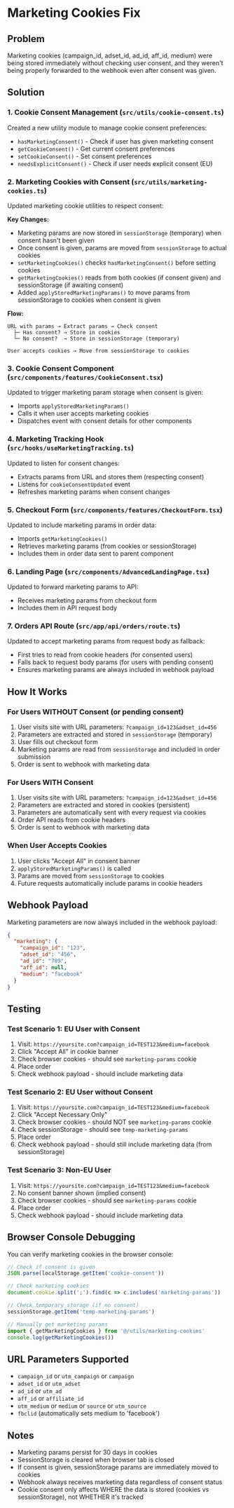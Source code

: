 # Marketing Cookies Fix

## Problem
Marketing cookies (campaign_id, adset_id, ad_id, aff_id, medium) were being stored immediately without checking user consent, and they weren't being properly forwarded to the webhook even after consent was given.

## Solution

### 1. Cookie Consent Management (`src/utils/cookie-consent.ts`)
Created a new utility module to manage cookie consent preferences:
- `hasMarketingConsent()` - Check if user has given marketing consent
- `getCookieConsent()` - Get current consent preferences
- `setCookieConsent()` - Set consent preferences
- `needsExplicitConsent()` - Check if user needs explicit consent (EU)

### 2. Marketing Cookies with Consent (`src/utils/marketing-cookies.ts`)
Updated marketing cookie utilities to respect consent:

**Key Changes:**
- Marketing params are now stored in `sessionStorage` (temporary) when consent hasn't been given
- Once consent is given, params are moved from `sessionStorage` to actual cookies
- `setMarketingCookies()` checks `hasMarketingConsent()` before setting cookies
- `getMarketingCookies()` reads from both cookies (if consent given) and sessionStorage (if awaiting consent)
- Added `applyStoredMarketingParams()` to move params from sessionStorage to cookies when consent is given

**Flow:**
```
URL with params → Extract params → Check consent
  ├─ Has consent? → Store in cookies
  └─ No consent?  → Store in sessionStorage (temporary)

User accepts cookies → Move from sessionStorage to cookies
```

### 3. Cookie Consent Component (`src/components/features/CookieConsent.tsx`)
Updated to trigger marketing param storage when consent is given:
- Imports `applyStoredMarketingParams()`
- Calls it when user accepts marketing cookies
- Dispatches event with consent details for other components

### 4. Marketing Tracking Hook (`src/hooks/useMarketingTracking.ts`)
Updated to listen for consent changes:
- Extracts params from URL and stores them (respecting consent)
- Listens for `cookieConsentUpdated` event
- Refreshes marketing params when consent changes

### 5. Checkout Form (`src/components/features/CheckoutForm.tsx`)
Updated to include marketing params in order data:
- Imports `getMarketingCookies()`
- Retrieves marketing params (from cookies or sessionStorage)
- Includes them in order data sent to parent component

### 6. Landing Page (`src/components/AdvancedLandingPage.tsx`)
Updated to forward marketing params to API:
- Receives marketing params from checkout form
- Includes them in API request body

### 7. Orders API Route (`src/app/api/orders/route.ts`)
Updated to accept marketing params from request body as fallback:
- First tries to read from cookie headers (for consented users)
- Falls back to request body params (for users with pending consent)
- Ensures marketing params are always included in webhook payload

## How It Works

### For Users WITHOUT Consent (or pending consent)
1. User visits site with URL parameters: `?campaign_id=123&adset_id=456`
2. Parameters are extracted and stored in `sessionStorage` (temporary)
3. User fills out checkout form
4. Marketing params are read from `sessionStorage` and included in order submission
5. Order is sent to webhook with marketing data

### For Users WITH Consent
1. User visits site with URL parameters: `?campaign_id=123&adset_id=456`
2. Parameters are extracted and stored in cookies (persistent)
3. Parameters are automatically sent with every request via cookies
4. Order API reads from cookie headers
5. Order is sent to webhook with marketing data

### When User Accepts Cookies
1. User clicks "Accept All" in consent banner
2. `applyStoredMarketingParams()` is called
3. Params are moved from `sessionStorage` to cookies
4. Future requests automatically include params in cookie headers

## Webhook Payload

Marketing parameters are now always included in the webhook payload:

```json
{
  "marketing": {
    "campaign_id": "123",
    "adset_id": "456",
    "ad_id": "789",
    "aff_id": null,
    "medium": "facebook"
  }
}
```

## Testing

### Test Scenario 1: EU User with Consent
1. Visit: `https://yoursite.com?campaign_id=TEST123&medium=facebook`
2. Click "Accept All" in cookie banner
3. Check browser cookies - should see `marketing-params` cookie
4. Place order
5. Check webhook payload - should include marketing data

### Test Scenario 2: EU User without Consent
1. Visit: `https://yoursite.com?campaign_id=TEST123&medium=facebook`
2. Click "Accept Necessary Only"
3. Check browser cookies - should NOT see `marketing-params` cookie
4. Check sessionStorage - should see `temp-marketing-params`
5. Place order
6. Check webhook payload - should still include marketing data (from sessionStorage)

### Test Scenario 3: Non-EU User
1. Visit: `https://yoursite.com?campaign_id=TEST123&medium=facebook`
2. No consent banner shown (implied consent)
3. Check browser cookies - should see `marketing-params` cookie
4. Place order
5. Check webhook payload - should include marketing data

## Browser Console Debugging

You can verify marketing cookies in the browser console:

```javascript
// Check if consent is given
JSON.parse(localStorage.getItem('cookie-consent'))

// Check marketing cookies
document.cookie.split(';').find(c => c.includes('marketing-params'))

// Check temporary storage (if no consent)
sessionStorage.getItem('temp-marketing-params')

// Manually get marketing params
import { getMarketingCookies } from '@/utils/marketing-cookies'
console.log(getMarketingCookies())
```

## URL Parameters Supported

- `campaign_id` or `utm_campaign` or `campaign`
- `adset_id` or `utm_adset`
- `ad_id` or `utm_ad`
- `aff_id` or `affiliate_id`
- `utm_medium` or `medium` or `source` or `utm_source`
- `fbclid` (automatically sets medium to 'facebook')

## Notes

- Marketing params persist for 30 days in cookies
- SessionStorage is cleared when browser tab is closed
- If consent is given, sessionStorage params are immediately moved to cookies
- Webhook always receives marketing data regardless of consent status
- Cookie consent only affects WHERE the data is stored (cookies vs sessionStorage), not WHETHER it's tracked
